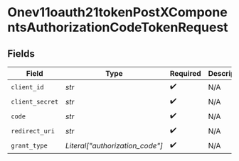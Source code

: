 # Onev11oauth21tokenPostXComponentsAuthorizationCodeTokenRequest


## Fields

| Field                           | Type                            | Required                        | Description                     |
| ------------------------------- | ------------------------------- | ------------------------------- | ------------------------------- |
| `client_id`                     | *str*                           | :heavy_check_mark:              | N/A                             |
| `client_secret`                 | *str*                           | :heavy_check_mark:              | N/A                             |
| `code`                          | *str*                           | :heavy_check_mark:              | N/A                             |
| `redirect_uri`                  | *str*                           | :heavy_check_mark:              | N/A                             |
| `grant_type`                    | *Literal["authorization_code"]* | :heavy_check_mark:              | N/A                             |